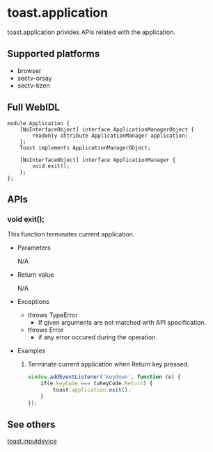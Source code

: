 # toast.application
toast.application privides APIs related with the application.

## Supported platforms
* browser
* sectv-orsay
* sectv-tizen

## Full WebIDL
```WebIDL
module Application {
    [NoInterfaceObject] interface ApplicationManagerObject {
        readonly attribute ApplicationManager application;
    };
    Toast implements ApplicationManagerObject;

    [NoInterfaceObject] interface ApplicationManager {
        void exit();
    };
};
```

## APIs
### void exit();
This function terminates current application.
* Parameters

	N/A

* Return value

	N/A

* Exceptions
	* throws TypeError
		* If given arguments are not matched with API specification.
	* throws Error
		* if any error occured during the operation.
* Examples
	1. Terminate current application when Return key pressed.

		```js
		window.addEventListener('keydown', function (e) {
			if(e.keyCode === tvKeyCode.Return) {
				toast.application.exit();
			}
		});
		```

## See others
[toast.inputdevice](toast.inputdevice.md)
